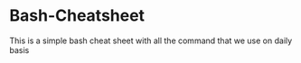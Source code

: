 # Bash-Cheatsheet
This is a simple bash cheat sheet with all the command that we use on daily basis
